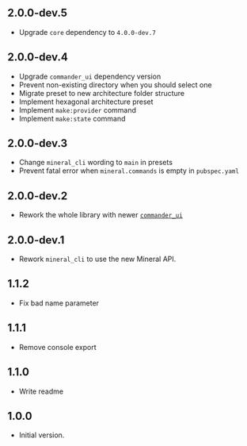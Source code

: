 ## 2.0.0-dev.5
- Upgrade `core` dependency to `4.0.0-dev.7`

## 2.0.0-dev.4
- Upgrade `commander_ui` dependency version
- Prevent non-existing directory when you should select one
- Migrate preset to new architecture folder structure
- Implement hexagonal architecture preset
- Implement `make:provider` command
- Implement `make:state` command

## 2.0.0-dev.3
- Change `mineral_cli` wording to `main` in presets
- Prevent fatal error when `mineral.commands` is empty in `pubspec.yaml`

## 2.0.0-dev.2
- Rework the whole library with newer [`commander_ui`](https://pub.dev/packages/commander_ui)

## 2.0.0-dev.1

- Rework `mineral_cli` to use the new Mineral API.

## 1.1.2
- Fix bad name parameter

## 1.1.1
- Remove console export

## 1.1.0
- Write readme

## 1.0.0
- Initial version.
